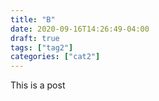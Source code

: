 ```yaml
---
title: "B"
date: 2020-09-16T14:26:49-04:00
draft: true
tags: ["tag2"]
categories: ["cat2"]
---
```


This is a post
